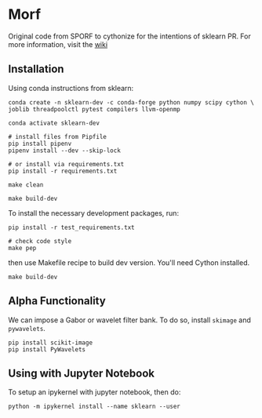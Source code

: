 <!-- [![Codecov](https://codecov.io/gh/adam2392/mne-hfo/branch/master/graph/badge.svg)](https://codecov.io/gh/adam2392/mne-hfo)
![.github/workflows/main.yml](https://github.com/adam2392/mne-hfo/workflows/.github/workflows/main.yml/badge.svg)
[![CircleCI](https://circleci.com/gh/adam2392/mne-hfo.svg?style=svg)](https://circleci.com/gh/adam2392/mne-hfo)
![License](https://img.shields.io/pypi/l/mne-bids)
[![Code Maintainability](https://api.codeclimate.com/v1/badges/3afe97439ec5133ce267/maintainability)](https://codeclimate.com/github/adam2392/mne-hfo/maintainability)
[![PEP8](https://img.shields.io/badge/code%20style-pep8-orange.svg)](https://www.python.org/dev/peps/pep-0008/) -->

Morf
====

Original code from SPORF to cythonize for the intentions of sklearn PR. For more information, visit the [wiki](https://github.com/NeuroDataDesign/manifold_random_forests/wiki)

Installation
------------
Using conda instructions from sklearn:

    conda create -n sklearn-dev -c conda-forge python numpy scipy cython \
    joblib threadpoolctl pytest compilers llvm-openmp

    conda activate sklearn-dev
    
    # install files from Pipfile
    pip install pipenv 
    pipenv install --dev --skip-lock

    # or install via requirements.txt
    pip install -r requirements.txt

    make clean

    make build-dev

To install the necessary development packages, run:

    pip install -r test_requirements.txt

    # check code style
    make pep

then use Makefile recipe to build dev version. You'll need Cython installed.

    make build-dev

Alpha Functionality
-------------------

We can impose a Gabor or wavelet filter bank. To do so, install ``skimage`` and ``pywavelets``.

    pip install scikit-image
    pip install PyWavelets


Using with Jupyter Notebook
---------------------------

To setup an ipykernel with jupyter notebook, then do:

    python -m ipykernel install --name sklearn --user 
